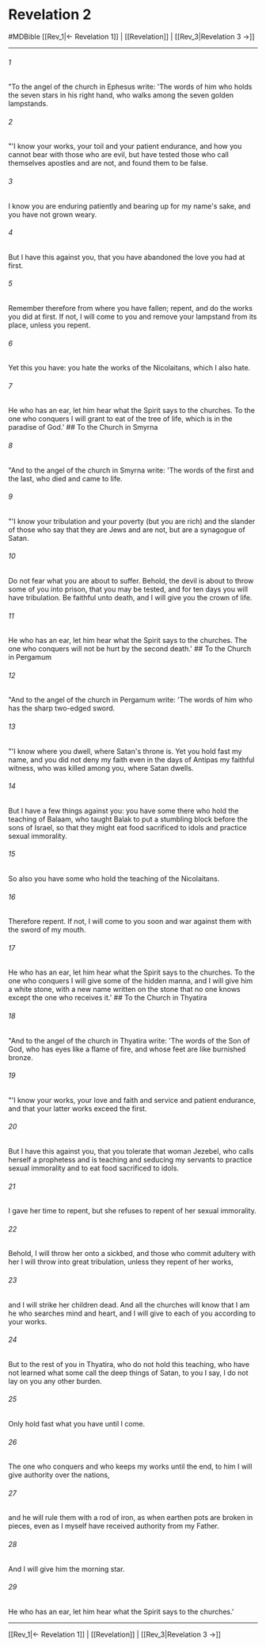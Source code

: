 # Revelation 2
#MDBible
[[Rev_1|← Revelation 1]] | [[Revelation]] | [[Rev_3|Revelation 3 →]]

***

###### 1 
"To the angel of the church in Ephesus write: 'The words of him who holds the seven stars in his right hand, who walks among the seven golden lampstands. 

###### 2 
"'I know your works, your toil and your patient endurance, and how you cannot bear with those who are evil, but have tested those who call themselves apostles and are not, and found them to be false. 

###### 3 
I know you are enduring patiently and bearing up for my name's sake, and you have not grown weary. 

###### 4 
But I have this against you, that you have abandoned the love you had at first. 

###### 5 
Remember therefore from where you have fallen; repent, and do the works you did at first. If not, I will come to you and remove your lampstand from its place, unless you repent. 

###### 6 
Yet this you have: you hate the works of the Nicolaitans, which I also hate. 

###### 7 
He who has an ear, let him hear what the Spirit says to the churches. To the one who conquers I will grant to eat of the tree of life, which is in the paradise of God.' ## To the Church in Smyrna 

###### 8 
"And to the angel of the church in Smyrna write: 'The words of the first and the last, who died and came to life. 

###### 9 
"'I know your tribulation and your poverty (but you are rich) and the slander of those who say that they are Jews and are not, but are a synagogue of Satan. 

###### 10 
Do not fear what you are about to suffer. Behold, the devil is about to throw some of you into prison, that you may be tested, and for ten days you will have tribulation. Be faithful unto death, and I will give you the crown of life. 

###### 11 
He who has an ear, let him hear what the Spirit says to the churches. The one who conquers will not be hurt by the second death.' ## To the Church in Pergamum 

###### 12 
"And to the angel of the church in Pergamum write: 'The words of him who has the sharp two-edged sword. 

###### 13 
"'I know where you dwell, where Satan's throne is. Yet you hold fast my name, and you did not deny my faith even in the days of Antipas my faithful witness, who was killed among you, where Satan dwells. 

###### 14 
But I have a few things against you: you have some there who hold the teaching of Balaam, who taught Balak to put a stumbling block before the sons of Israel, so that they might eat food sacrificed to idols and practice sexual immorality. 

###### 15 
So also you have some who hold the teaching of the Nicolaitans. 

###### 16 
Therefore repent. If not, I will come to you soon and war against them with the sword of my mouth. 

###### 17 
He who has an ear, let him hear what the Spirit says to the churches. To the one who conquers I will give some of the hidden manna, and I will give him a white stone, with a new name written on the stone that no one knows except the one who receives it.' ## To the Church in Thyatira 

###### 18 
"And to the angel of the church in Thyatira write: 'The words of the Son of God, who has eyes like a flame of fire, and whose feet are like burnished bronze. 

###### 19 
"'I know your works, your love and faith and service and patient endurance, and that your latter works exceed the first. 

###### 20 
But I have this against you, that you tolerate that woman Jezebel, who calls herself a prophetess and is teaching and seducing my servants to practice sexual immorality and to eat food sacrificed to idols. 

###### 21 
I gave her time to repent, but she refuses to repent of her sexual immorality. 

###### 22 
Behold, I will throw her onto a sickbed, and those who commit adultery with her I will throw into great tribulation, unless they repent of her works, 

###### 23 
and I will strike her children dead. And all the churches will know that I am he who searches mind and heart, and I will give to each of you according to your works. 

###### 24 
But to the rest of you in Thyatira, who do not hold this teaching, who have not learned what some call the deep things of Satan, to you I say, I do not lay on you any other burden. 

###### 25 
Only hold fast what you have until I come. 

###### 26 
The one who conquers and who keeps my works until the end, to him I will give authority over the nations, 

###### 27 
and he will rule them with a rod of iron, as when earthen pots are broken in pieces, even as I myself have received authority from my Father. 

###### 28 
And I will give him the morning star. 

###### 29 
He who has an ear, let him hear what the Spirit says to the churches.' 

***

[[Rev_1|← Revelation 1]] | [[Revelation]] | [[Rev_3|Revelation 3 →]]
